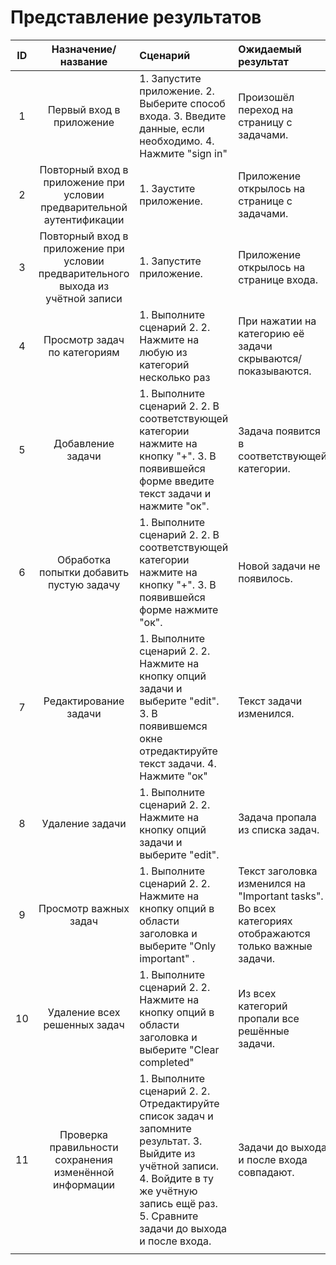 # Представление результатов

| ID | Назначение/название | Сценарий | Ожидаемый результат | Фактический результат | Оценка |
|:---:|:---:|:---|:---|:---|:---|
| 1 | Первый вход в приложение| 1. Запустите приложение. 2. Выберите способ входа. 3. Введите данные, если необходимо. 4. Нажмите "sign in" | Произошёл переход на страницу с задачами. |  |  |
| 2 | Повторный вход в приложение при условии предварительной аутентификации | 1. Заустите приложение. | Приложение открылось на странице с задачами. |  |  |
| 3 | Повторный вход в приложение при условии предварительного выхода из учётной записи | 1. Запустите приложение. | Приложение открылось на странице входа. |  |  |
| 4 | Просмотр задач по категориям | 1. Выполните сценарий 2. 2. Нажмите на любую из категорий несколько раз | При нажатии на категорию её задачи скрываются/показываются. |  |  |
| 5 | Добавление задачи | 1. Выполните сценарий 2. 2. В соответствующей категории нажмите на кнопку "+". 3. В появившейся форме введите текст задачи и нажмите "ок". | Задача появится в соответствующей категории. |  |  |
| 6 | Обработка попытки добавить пустую задачу | 1. Выполните сценарий 2. 2. В соответствующей категории нажмите на кнопку "+". 3. В появившейся форме нажмите "ок". | Новой задачи не появилось. |  |  |
| 7 | Редактирование задачи | 1. Выполните сценарий 2. 2. Нажмите на кнопку опций задачи и выберите "edit". 3. В появившемся окне отредактируйте текст задачи. 4. Нажмите "ок" | Текст задачи изменился. |  |  |
| 8 | Удаление задачи | 1. Выполните сценарий 2. 2. Нажмите на кнопку опций задачи и выберите "edit". | Задача пропала из списка задач. |  |  |
| 9 | Просмотр важных задач | 1. Выполните сценарий 2. 2. Нажмите на кнопку опций в области заголовка и выберите "Only important" . | Текст заголовка изменился на "Important tasks". Во всех категориях отображаются только важные задачи.  |  |  |
| 10 | Удаление всех решенных задач | 1. Выполните сценарий 2. 2. Нажмите на кнопку опций в области заголовка и выберите "Clear completed"  | Из всех категорий пропали все решённые задачи. |  |  |
| 11 | Проверка правильности сохранения изменённой информации | 1. Выполните сценарий 2. 2. Отредактируйте список задач и запомните результат. 3. Выйдите из учётной записи. 4. Войдите в ту же учётную запись ещё раз. 5. Сравните задачи до выхода и после входа. | Задачи до выхода и после входа совпадают. |  |  |
|  |  |  |  |  |  |

